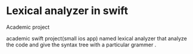 # Lexical analyzer in swift
 Academic project
 
 academic swift project(small ios app) named lexical analyzer that analyze the code and give the syntax tree with a particular grammer .

